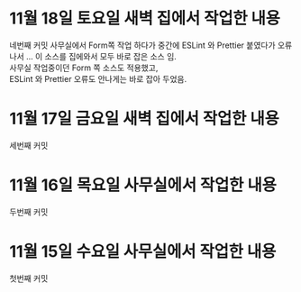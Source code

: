 # 11월 18일 토요일 새벽 집에서 작업한 내용

네번째 커밋
사무실에서 Form쪽 작업 하다가 중간에 ESLint 와 Prettier 붙였다가 오류 나서 ... 이 소스를 집에와서 모두 바로 잡은 소스 임.  
사무실 작업중이던 Form 쪽 소스도 적용했고,  
ESLint 와 Prettier 오류도 안나게는 바로 잡아 두었음.

# 11월 17일 금요일 새벽 집에서 작업한 내용

세번째 커밋

# 11월 16일 목요일 사무실에서 작업한 내용

두번째 커밋

# 11월 15일 수요일 사무실에서 작업한 내용

첫번째 커밋
